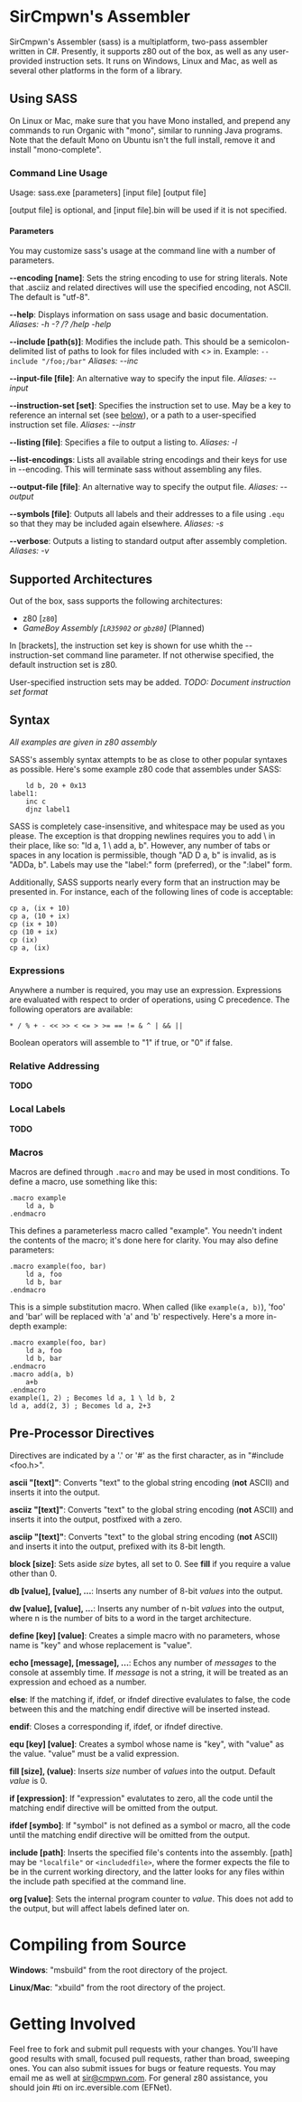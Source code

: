 # SirCmpwn's Assembler

SirCmpwn's Assembler (sass) is a multiplatform, two-pass assembler written in C#. Presently, it supports
z80 out of the box, as well as any user-provided instruction sets. It runs on Windows, Linux and Mac, as
well as several other platforms in the form of a library.

## Using SASS

On Linux or Mac, make sure that you have Mono installed, and prepend any commands to run Organic with
"mono", similar to running Java programs. Note that the default Mono on Ubuntu isn't the full install,
remove it and install "mono-complete".

### Command Line Usage

Usage: sass.exe [parameters] [input file] [output file]

[output file] is optional, and [input file].bin will be used if it is not specified.

#### Parameters

You may customize sass's usage at the command line with a number of parameters.

**--encoding \[name]**: Sets the string encoding to use for string literals. Note that .asciiz and related directives
  will use the specified encoding, not ASCII. The default is "utf-8".

**--help**: Displays information on sass usage and basic documentation. *Aliases: -h -? /? /help -help*

**--include \[path(s)]**: Modifies the include path. This should be a semicolon-delimited list of paths to look
  for files included with <> in. Example: `--include "/foo;/bar"` *Aliases: --inc*

**--input-file \[file]**: An alternative way to specify the input file. *Aliases: --input*

**--instruction-set \[set]**: Specifies the instruction set to use. May be a key to reference an internal set
  (see [below](#supported-architectures)), or a path to a user-specified instruction set file. *Aliases: --instr*

**--listing \[file]**: Specifies a file to output a listing to. *Aliases: -l*

**--list-encodings**: Lists all available string encodings and their keys for use in --encoding. This will terminate
  sass without assembling any files.

**--output-file \[file]**: An alternative way to specify the output file. *Aliases: --output*

**--symbols [file]**: Outputs all labels and their addresses to a file using `.equ` so that they may be included
  again elsewhere. *Aliases: -s*

**--verbose**: Outputs a listing to standard output after assembly completion. *Aliases: -v*

## Supported Architectures

Out of the box, sass supports the following architectures:

* z80 [`z80`]
* *GameBoy Assembly [`LR35902` or `gbz80`]* (Planned)

In [brackets], the instruction set key is shown for use whith the --instruction-set command line parameter.
If not otherwise specified, the default instruction set is z80.

User-specified instruction sets may be added. *TODO: Document instruction set format*

## Syntax

*All examples are given in z80 assembly*

SASS's assembly syntax attempts to be as close to other popular syntaxes as possible. Here's some example
z80 code that assembles under SASS:

        ld b, 20 + 0x13
    label1:
        inc c
        djnz label1

SASS is completely case-insensitive, and whitespace may be used as you please. The exception is that
dropping newlines requires you to add \ in their place, like so: "ld a, 1 \ add a, b". However, any
number of tabs or spaces in any location is permissible, though "AD D a, b" is invalid, as is
"ADDa, b". Labels may use the "label:" form (preferred), or the ":label" form.

Additionally, SASS supports nearly every form that an instruction may be presented in. For instance, each
of the following lines of code is acceptable:

    cp a, (ix + 10)
    cp a, (10 + ix)
    cp (ix + 10)
    cp (10 + ix)
    cp (ix)
    cp a, (ix)

### Expressions

Anywhere a number is required, you may use an expression. Expressions are evaluated with respect to
order of operations, using C precedence. The following operators are available:

    * / % + - << >> < <= > >= == != & ^ | && ||

Boolean operators will assemble to "1" if true, or "0" if false.

### Relative Addressing

**TODO**

### Local Labels

**TODO**

### Macros

Macros are defined through `.macro` and may be used in most conditions. To define a macro, use something like
this:

    .macro example
        ld a, b
    .endmacro

This defines a parameterless macro called "example". You needn't indent the contents of the macro; it's done
here for clarity. You may also define parameters:

    .macro example(foo, bar)
        ld a, foo
        ld b, bar
    .endmacro

This is a simple substitution macro. When called (like `example(a, b)`), 'foo' and 'bar' will be replaced with
'a' and 'b' respectively. Here's a more in-depth example:

    .macro example(foo, bar)
        ld a, foo
        ld b, bar
    .endmacro
    .macro add(a, b)
        a+b
    .endmacro
    example(1, 2) ; Becomes ld a, 1 \ ld b, 2
    ld a, add(2, 3) ; Becomes ld a, 2+3

## Pre-Processor Directives

Directives are indicated by a '.' or '#' as the first character, as in "#include \<foo.h>".

**ascii "\[text]"**: Converts "text" to the global string encoding (**not** ASCII) and inserts it into the output.

**asciiz "\[text]"**: Converts "text" to the global string encoding (**not** ASCII) and inserts it into the output,
  postfixed with a zero.

**asciip "\[text]"**: Converts "text" to the global string encoding (**not** ASCII) and inserts it into the output,
  prefixed with its 8-bit length.

**block \[size]**: Sets aside *size* bytes, all set to 0. See **fill** if you require a value other than 0.

**db \[value], \[value], ...**: Inserts any number of 8-bit *values* into the output.

**dw \[value], \[value], ...**: Inserts any number of n-bit *values* into the output, where n is the
  number of bits to a word in the target architecture.

**define \[key] \[value]**: Creates a simple macro with no parameters, whose name is "key" and whose replacement is
  "value".

**echo \[message], \[message], ...**: Echos any number of *messages* to the console at assembly time. If
  *message* is not a string, it will be treated as an expression and echoed as a number.

**else**: If the matching if, ifdef, or ifndef directive evalulates to false, the code between this and the matching
  endif directive will be inserted instead.

**endif**: Closes a corresponding if, ifdef, or ifndef directive.

**equ \[key] \[value]**: Creates a symbol whose name is "key", with "value" as the value. "value" must be a valid
  expression.

**fill \[size], (value)**: Inserts *size* number of *values* into the output. Default *value* is 0.

**if \[expression]**: If "expression" evalutates to zero, all the code until the matching endif directive will be
  omitted from the output.

**ifdef \[symbo]**: If "symbol" is not defined as a symbol or macro, all the code until the matching endif directive
  will be omitted from the output.

**include \[path]**: Inserts the specified file's contents into the assembly. \[path] may be `"localfile"` or
  `<includedfile>`, where the former expects the file to be in the current working directory, and the latter
  looks for any files within the include path specified at the command line.

**org \[value]**: Sets the internal program counter to *value*. This does not add to the output, but will affect
  labels defined later on.

# Compiling from Source

**Windows**: "msbuild" from the root directory of the project.

**Linux/Mac**: "xbuild" from the root directory of the project.

# Getting Involved

Feel free to fork and submit pull requests with your changes. You'll have good results with small, focused
pull requests, rather than broad, sweeping ones. You can also submit issues for bugs or feature requests.
You may email me as well at [sir@cmpwn.com](mailto:sir@cmpwn.com). For general z80 assistance, you should
join #ti on irc.eversible.com (EFNet).